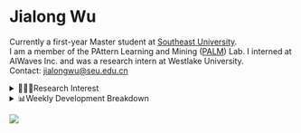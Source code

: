 #  Jialong Wu

Currently a first-year Master student at [Southeast University](https://www.seu.edu.cn/english/).<br>
I am a member of the PAttern Learning and Mining ([PALM](http://palm.seu.edu.cn/home.html)) Lab. I interned at AIWaves Inc. and was a research intern at Westlake University.<br>
Contact: jialongwu@seu.edu.cn
<details><summary>👨🏻‍💻Research Interest</summary>
My current research interests primarily encompass three aspects:

- Exploring the **synergies** between large-scale and small-scale models.
- Investigating the <strong>personalization and interactive</strong> abilities of LLMs.
- Utilizing  <strong>causal inference</strong>  to mitigate bias in conventional NLP tasks.

Recent works:
[Constituency Parsing using LLMs](https://arxiv.org/pdf/2310.19462.pdf), [Agents](https://arxiv.org/pdf/2309.07870.pdf)
</details>

<details><summary>📊Weekly Development Breakdown</summary>

<!--START_SECTION:waka-->

```txt
From: 14 January 2024 - To: 21 January 2024

Total Time: 8 hrs 43 mins

Python       3 hrs 3 mins    ████████▓░░░░░░░░░░░░░░░░   35.08 %
Other        1 hr 37 mins    ████▓░░░░░░░░░░░░░░░░░░░░   18.59 %
SSH Config   1 hr 24 mins    ████░░░░░░░░░░░░░░░░░░░░░   16.10 %
Bash         1 hr 18 mins    ███▓░░░░░░░░░░░░░░░░░░░░░   15.06 %
TeX          33 mins         █▓░░░░░░░░░░░░░░░░░░░░░░░   06.32 %
```

<!--END_SECTION:waka-->

[![wakatime](https://wakatime.com/badge/user/c6720b29-9431-4a60-bc9d-e1fb2b6bd65f.svg)](https://wakatime.com/@c6720b29-9431-4a60-bc9d-e1fb2b6bd65f)
</details>

![](https://komarev.com/ghpvc/?username=callanwu)
